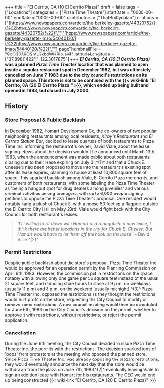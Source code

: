 +++
title = "El Cerrito, CA (10 El Cerrito Plaza)"
draft = false
tags = ["Locations"]
categories = ["Pizza Time Theatre"]
startDate = "0000-00-00"
endDate = "0000-00-00"
contributors = ["ThatBoiCydalan"]
citations = ["[https://www.newspapers.com/article/the-berkeley-gazette/44320752/](%22https://www.newspapers.com/article/the-berkeley-gazette/44320752/%22)","","[https://www.newspapers.com/article/the-berkeley-gazette-lmao/54040120/](%22https://www.newspapers.com/article/the-berkeley-gazette-lmao/54040120/%22)",""]
pageThumbnailFile = "8oO30A9OSmL3kbdWHRIp.avif"
latitudeLongitude = ["37.89811422","-122.3017875"]
+++
***El Cerrito, CA (10 El Cerrito Plaza)* was a planned *Pizza Time Theater* location that was planned to open inside a popular restaurant spot in December 1982, but was ultimately cancelled on June 7, 1983 due to the city council's restrictions on its planned space.
This store is not to be confused with the {{< wiki-link "El Cerrito, CA (20 El Cerrito Plaza)" >}}, which ended up being built and opened in 1993, but closed in July 2000.**

## History

### Store Proposal & Public Backlash

In December 1982, Homart Development Co, the co-owners of two popular neighboring restaurants among local residents, *Kirby's Restaurant* and *El Cerrito Station Bar*, decided to lease quarters of both restaurants to Pizza Time Inc, informing the restaurant's owner, David Viale, about the lease signing. News about the decision wouldn't be announced until March 13th, 1983, when the announcement was made public about both restaurants closing due to their lease expiring on July 31,^(1)^ and that a Chuck E. Cheese's had been proposed to move into the restaurant's existing spot after its lease expires, planning to house at least 10,800 square feet of space. This sparked backlash among Viale, El Cerrito Plaza merchants, and customers of both restaurants, with some labeling the Pizza Time Theater as 'being a hangout spot for drug dealers among juveniles' and various criminal activities among teenagers, with up to 6,000 people signing petitions to oppose the Pizza Time Theater's proposal. One resident would notably hang a plush of Chuck E. with a noose 50 feet up a flagpole outside the El Cerrito City Hall on May 23rd.
Viale would fight back with the City Council for both restaurant's leases.

> *'I'm willing to sit down with Homart and renegotiate a new lease, I think there are better locations in the city for Chuck E. Cheese. But Homart would have to let them off the hook on the lease.' -* David Viale ^(2)^

### Permit Restrictions

Despite public backlash about the store's proposal, Pizza Time Theater Inc. would be approved for an operation permit by the Planning Commission on April 6th, 1983. However, the commission put in restrictions on the space, notably with allowing only one game per 50 square feet instead of the usual 21 square feet, and reducing store hours to close at 9 p.m. on weekdays (usually 11 p.m) and 8 p.m. on the weekend (usually midnight).^(3)^ Pizza Time Theater Inc. opposed the restrictions as they thought the restrictions would hurt profit on the store, requesting the City Council to modify or remove some restrictions. A new council meeting would then be scheduled for June 6th, 1983 on the City Council's decision on the permit, whether to approve it with restrictions, without restrictions, or reject the permit application.

### Cancellation

During the June 6th meeting, the City Council decided to issue Pizza Time Theater Inc. the permits with the restrictions. The decision sparked tons of 'boos' from protestors at the meeting who opposed the planned store. Since Pizza Time Theater Inc. was already opposing the plaza's restrictions, they would eventually announce the next day that the store would be withdrawn from the plaza on June 7th, 1983,^(2)^ eventually leaving Viale to sign an addition lease with Homart for his restaurants. The CEC would end up being constructed {{< wiki-link "El Cerrito, CA (20 El Cerrito Plaza)" >}}
